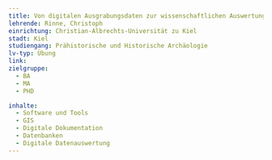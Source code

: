 ```yaml
---
title: Von digitalen Ausgrabungsdaten zur wissenschaftlichen Auswertung
lehrende: Rinne, Christoph
einrichtung: Christian-Albrechts-Universität zu Kiel
stadt: Kiel
studiengang: Prähistorische und Historische Archäologie
lv-typ: Übung
link:
zielgruppe:
  - BA
  - MA
  - PHD

inhalte:
  - Software und Tools
  - GIS
  - Digitale Dokumentation
  - Datenbanken
  - Digitale Datenauswertung
---
```

 
